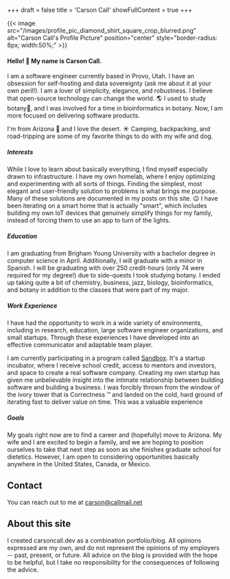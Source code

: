 +++
draft = false
title = 'Carson Call'
showFullContent = true
+++


{{< image src="/images/profile_pic_diamond_shirt_square_crop_blurred.png" alt="Carson Call's Profile Picture" position="center" style="border-radius: 8px; width:50%;" >}}
#### Hello! :wave: My name is Carson Call.
I am a software engineer currently based in Provo, Utah. I have an obsession for self-hosting and data sovereignty (ask me about it at your own peril!). I am a lover of simplicity, elegance, and robustness. I believe that open-source technology can change the world. :earth_americas:  I used to study botany:hyacinth:, and I was involved for a time in bioinformatics in botany. Now, I am more focused on delivering software products. 

I'm from Arizona :cactus: and I love the desert. :sunny: Camping, backpacking, and road-tripping are some of my favorite things to do with my wife and dog. 
##### Interests
While I love to learn about basically everything, I find myself especially drawn to infrastructure. I have my own homelab, where I enjoy optimizing and experimenting with all sorts of things. Finding the simplest, most elegant and user-friendly solution to problems is what brings me purpose. Many of these solutions are documented in my posts on this site. :wink: I have been iterating on a smart home that is actually "smart", which includes building my own IoT devices that genuinely simplify things for my family, instead of forcing them to use an app to turn of the lights.
##### Education
I am graduating from Brigham Young University with a bachelor degree in computer science in April. Additionally, I will graduate with a minor in Spanish. 
I will be graduating with over 250 credit-hours (only 74 were required for my degree!) due to side-quests I took studying botany. I ended up taking quite a bit of chemistry, business, jazz, biology, bioinformatics, and botany in addition to the classes that were part of my major. 
##### Work Experience
I have had the opportunity to work in a wide variety of environments, including in research, education, large software engineer organizations, and small startups. Through these experiences I have developed into an effective communicator and adaptable team player.

 I am currently participating in a program called [Sandbox](https://sandbox.ing). It's a startup incubator, where I receive school credit, access to mentors and investors, and space to create a real software company. Creating my own startup has given me unbelievable insight into the intimate relationship between building software and building a business. I was forcibly thrown from the window of the ivory tower that is Correctness :tm: and landed on the cold, hard ground of iterating fast to deliver value on time. This was a valuable experience
##### Goals
My goals right now are to find a career and (hopefully) move to Arizona. My wife and I are excited to begin a family, and we are hoping to position ourselves to take that next step as soon as she finishes graduate school for dietetics. However, I am open to considering opportunities basically anywhere in the United States, Canada, or Mexico.

## Contact
You can reach out to me at carson@callmail.net

## About this site

I created carsoncall.dev as a combination portfolio/blog. All opinions expressed are my own, and do not represent the opinions of my employers -- past, present, or future. All advice on the blog is provided with the hope to be helpful, but I take no responsibility for the consequences of following the advice. 
